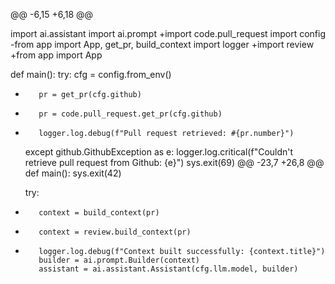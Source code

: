 @@ -6,15 +6,18 @@

 import ai.assistant
 import ai.prompt
+import code.pull_request
 import config
-from app import App, get_pr, build_context
 import logger
+import review
+from app import App


 def main():
     try:
         cfg = config.from_env()
-        pr = get_pr(cfg.github)
+        pr = code.pull_request.get_pr(cfg.github)
+        logger.log.debug(f"Pull request retrieved: #{pr.number}")
     except github.GithubException as e:
         logger.log.critical(f"Couldn't retrieve pull request from Github: {e}")
         sys.exit(69)
@@ -23,7 +26,8 @@ def main():
         sys.exit(42)

     try:
-        context = build_context(pr)
+        context = review.build_context(pr)
+        logger.log.debug(f"Context built successfully: {context.title}")
         builder = ai.prompt.Builder(context)
         assistant = ai.assistant.Assistant(cfg.llm.model, builder)
